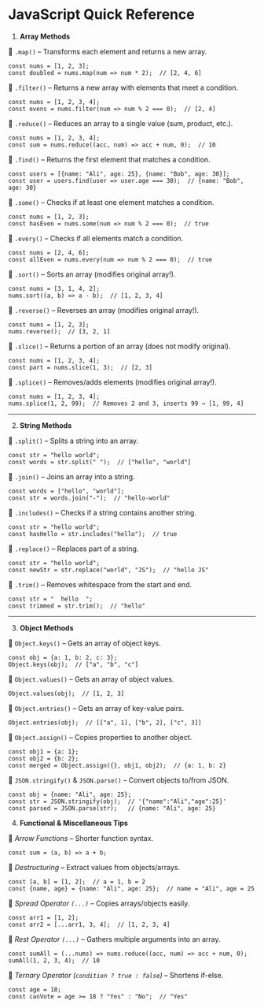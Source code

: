 # JavaScript Quick Reference

1. **Array Methods**

🔹 `.map()` – Transforms each element and returns a new array.

```
const nums = [1, 2, 3];
const doubled = nums.map(num => num * 2);  // [2, 4, 6]
```

🔹 `.filter()` – Returns a new array with elements that meet a condition.

```
const nums = [1, 2, 3, 4];
const evens = nums.filter(num => num % 2 === 0);  // [2, 4]
```

🔹 `.reduce()` – Reduces an array to a single value (sum, product, etc.).

```
const nums = [1, 2, 3, 4];
const sum = nums.reduce((acc, num) => acc + num, 0);  // 10
```

🔹 `.find()` – Returns the first element that matches a condition.

```
const users = [{name: "Ali", age: 25}, {name: "Bob", age: 30}];
const user = users.find(user => user.age === 30);  // {name: "Bob", age: 30}
```

🔹 `.some()` – Checks if at least one element matches a condition.

```
const nums = [1, 2, 3];
const hasEven = nums.some(num => num % 2 === 0);  // true
```

🔹 `.every()` – Checks if all elements match a condition.

```
const nums = [2, 4, 6];
const allEven = nums.every(num => num % 2 === 0);  // true
```

🔹 `.sort()` – Sorts an array (modifies original array!).

```
const nums = [3, 1, 4, 2];
nums.sort((a, b) => a - b);  // [1, 2, 3, 4]
```
🔹 `.reverse()` – Reverses an array (modifies original array!).

```
const nums = [1, 2, 3];
nums.reverse();  // [3, 2, 1]
```

🔹 `.slice()` – Returns a portion of an array (does not modify original).

```
const nums = [1, 2, 3, 4];
const part = nums.slice(1, 3);  // [2, 3]
```

🔹 `.splice()` – Removes/adds elements (modifies original array!).

```
const nums = [1, 2, 3, 4];
nums.splice(1, 2, 99);  // Removes 2 and 3, inserts 99 → [1, 99, 4]
```

---

2. **String Methods**

🔹 `.split()` – Splits a string into an array.

```
const str = "hello world";
const words = str.split(" ");  // ["hello", "world"]
```

🔹 `.join()` – Joins an array into a string.

```
const words = ["hello", "world"];
const str = words.join("-");  // "hello-world"
```

🔹 `.includes()` – Checks if a string contains another string.

```
const str = "hello world";
const hasHello = str.includes("hello");  // true
```

🔹 `.replace()` – Replaces part of a string.

```
const str = "hello world";
const newStr = str.replace("world", "JS");  // "hello JS"
```

🔹 `.trim()` – Removes whitespace from the start and end.

```
const str = "  hello  ";
const trimmed = str.trim();  // "hello"
```

---

3. **Object Methods**

🔹 `Object.keys()` – Gets an array of object keys.

```
const obj = {a: 1, b: 2, c: 3};
Object.keys(obj);  // ["a", "b", "c"]
```

🔹 `Object.values()` – Gets an array of object values.

```
Object.values(obj);  // [1, 2, 3]
```

🔹 `Object.entries()` – Gets an array of key-value pairs.

```
Object.entries(obj);  // [["a", 1], ["b", 2], ["c", 3]]
```

🔹 `Object.assign()` – Copies properties to another object.

```
const obj1 = {a: 1};
const obj2 = {b: 2};
const merged = Object.assign({}, obj1, obj2);  // {a: 1, b: 2}
```

🔹 `JSON.stringify()` & `JSON.parse()` – Convert objects to/from JSON.

```
const obj = {name: "Ali", age: 25};
const str = JSON.stringify(obj);  // '{"name":"Ali","age":25}'
const parsed = JSON.parse(str);   // {name: "Ali", age: 25}
```

4. **Functional & Miscellaneous Tips**

🔹 *Arrow Functions* – Shorter function syntax.

```
const sum = (a, b) => a + b;
```

🔹 *Destructuring* – Extract values from objects/arrays.

```
const [a, b] = [1, 2];  // a = 1, b = 2
const {name, age} = {name: "Ali", age: 25};  // name = "Ali", age = 25
```

🔹 *Spread Operator `(...)`* – Copies arrays/objects easily.

```
const arr1 = [1, 2];
const arr2 = [...arr1, 3, 4];  // [1, 2, 3, 4]
```

🔹 *Rest Operator `(...)`* – Gathers multiple arguments into an array.

```
const sumAll = (...nums) => nums.reduce((acc, num) => acc + num, 0);
sumAll(1, 2, 3, 4);  // 10
```

🔹 *Ternary Operator* *(`condition ? true : false`)* – Shortens if-else.

```
const age = 18;
const canVote = age >= 18 ? "Yes" : "No";  // "Yes"
```